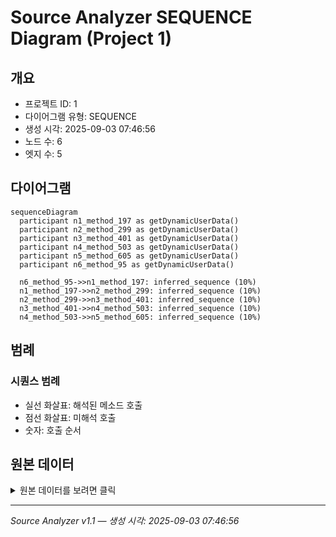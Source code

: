 # Source Analyzer SEQUENCE Diagram (Project 1)

## 개요
- 프로젝트 ID: 1
- 다이어그램 유형: SEQUENCE
- 생성 시각: 2025-09-03 07:46:56
- 노드 수: 6
- 엣지 수: 5

## 다이어그램

```mermaid
sequenceDiagram
  participant n1_method_197 as getDynamicUserData()
  participant n2_method_299 as getDynamicUserData()
  participant n3_method_401 as getDynamicUserData()
  participant n4_method_503 as getDynamicUserData()
  participant n5_method_605 as getDynamicUserData()
  participant n6_method_95 as getDynamicUserData()

  n6_method_95->>n1_method_197: inferred_sequence (10%)
  n1_method_197->>n2_method_299: inferred_sequence (10%)
  n2_method_299->>n3_method_401: inferred_sequence (10%)
  n3_method_401->>n4_method_503: inferred_sequence (10%)
  n4_method_503->>n5_method_605: inferred_sequence (10%)
```

## 범례

### 시퀀스 범례
- 실선 화살표: 해석된 메소드 호출
- 점선 화살표: 미해석 호출
- 숫자: 호출 순서

## 원본 데이터

<details>
<summary>원본 데이터를 보려면 클릭</summary>

노드 목록 (6)
```json
  method:95: getDynamicUserData() (method)
  method:197: getDynamicUserData() (method)
  method:299: getDynamicUserData() (method)
  method:401: getDynamicUserData() (method)
  method:503: getDynamicUserData() (method)
  method:605: getDynamicUserData() (method)
```

엣지 목록 (5)
```json
  method:95 -> method:197 (inferred_sequence)
  method:197 -> method:299 (inferred_sequence)
  method:299 -> method:401 (inferred_sequence)
  method:401 -> method:503 (inferred_sequence)
  method:503 -> method:605 (inferred_sequence)
```

</details>

---
*Source Analyzer v1.1 — 생성 시각: 2025-09-03 07:46:56*